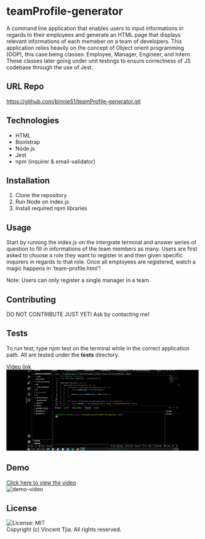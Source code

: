 # teamProfile-generator
A command line application that enables users to input informations in regards to their employees and generate an HTML page that displays relevant informations of each memeber on a team of developers. This application relies heavily on the concept of Object orient programming (OOP), this case being classes: Employee, Manager, Engineer, and Intern. These classes later going under unit testings to ensure correctness of JS codebase through the use of Jest.

## URL Repo
https://github.com/binnie51/teamProfile-generator.git

## Technologies
* HTML
* Bootstrap
* Node.js
* Jest
* npm (inquirer & email-validator)

## Installation
1. Clone the repository
2. Run Node on index.js 
3. Install required npm libraries

## Usage
Start by running the index.js on the intergrate terminal and answer series of question to fill in informations of the team members as many. Users are first asked to choose a role they want to register in and then given specific inquirers in regards to that role. Once all employees are registered, watch a magic happens in 'team-profile.html'!

Note: Users can only register a single manager in a team.

## Contributing
DO NOT CONTRIBUTE JUST YET! Ask by contacting me!

## Tests
To run test, type npm test on the terminal while in the correct application path. All are tested under the __tests__ directory.

[Video link](https://drive.google.com/file/d/1pzErLRwO082wmfngO1ZIDKMjmNZYdQuW/view) <br/>
![test-demo](./demo%20assets/jest-test.gif)

## Demo
[Click here to view the video](https://drive.google.com/file/d/11jiGpr-gnLrJJKrPIFtKoG3wLqLV0NPf/view) <br/>
![demo-video](./demo%20assets/team-generator.gif)

## License
![License: MIT](https://img.shields.io/badge/License-MIT-yellow.svg) <br/>
Copyright (c) Vincent Tjia. All rights reserved.

